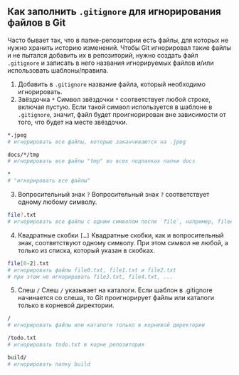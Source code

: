 ## Как заполнить `.gitignore` для игнорирования файлов в Git
Часто бывает так, что в папке-репозитории есть файлы, для которых не нужно хранить историю изменений. Чтобы Git игнорировал такие файлы и не пытался добавить их в репозиторий, нужно создать файл `.gitignore` и записать в него названия игнорируемых файлов и/или использовать шаблоны/правила.
1. Добавить в `.gitignore` название файла, который необходимо игнорировать.
2. Звёздочка `*`
Символ звёздочки `*` соответствует любой строке, включая пустую. Если такой символ используется в шаблоне в `.gitignore`, значит, файл будет проигнорирован вне зависимости от того, что будет на месте звёздочки.
```BASH
*.jpeg
# игнорировать все файлы, которые заканчиваются на .jpeg

docs/*/tmp 
# игнорировать все файлы "tmp" во всех подпапках папки docs

*
# "игнорировать все файлы"
```
3. Вопросительный знак `?`
Вопросительный знак `?` соответствует одному любому символу.
```BASH
file?.txt
# игнорировать все файлы с одним символом после `file`, например, fileA.txt и file1.txt
```
4. Квадратные скобки `[…]`
Квадратные скобки, как и вопросительный знак, соответствуют одному символу. При этом символ не любой, а только из списка, который указан в скобках.
```BASH
file[0-2].txt
# игнорировать файлы file0.txt, file1.txt и file2.txt
# при этом не игнорировать file3.txt, file4.txt, ... 
```
5. Слеш `/`
Cлеш `/` указывает на каталоги. Если шаблон в .gitignore начинается со слеша, то Git проигнорирует файлы или каталоги только в корневой директории.
```BASH
/
# игнорировать файлы или каталоги только в корневой директории

/todo.txt
# игнорировать todo.txt в корне репозитория

build/
# игнорировать папку build
```